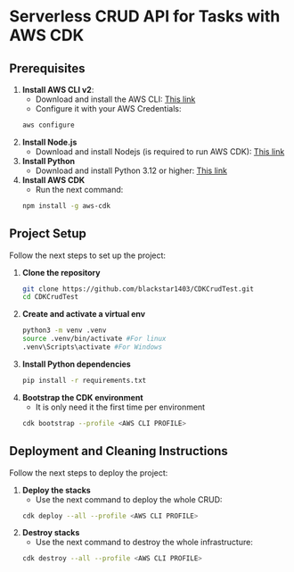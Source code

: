 # Serverless CRUD API for Tasks with AWS CDK

## Prerequisites
1. **Install AWS CLI v2**:
    - Download and install the AWS CLI: [This link](https://docs.aws.amazon.com/cli/latest/userguide/getting-started-install.html)
    - Configure it with your AWS Credentials:
    ```bash
    aws configure
    ```
2. **Install Node.js**
    - Download and install Nodejs (is required to run AWS CDK): [This link](https://nodejs.org/en/download)
3. **Install Python**
    - Download and install Python 3.12 or higher: [This link](https://www.python.org/downloads/)
4. **Install AWS CDK**
    - Run the next command:
    ```bash
    npm install -g aws-cdk
    ```
## Project Setup
Follow the next steps to set up the project:

1. **Clone the repository**
    ```bash
    git clone https://github.com/blackstar1403/CDKCrudTest.git
    cd CDKCrudTest
    ```
2. **Create and activate a virtual env**
    ```bash
    python3 -m venv .venv
    source .venv/bin/activate #For linux
    .venv\Scripts\activate #For Windows
    ```
3. **Install Python dependencies**
    ```bash
    pip install -r requirements.txt
    ```
4. **Bootstrap the CDK environment**
    - It is only need it the first time per environment
    ```bash
    cdk bootstrap --profile <AWS CLI PROFILE>
    ```

## Deployment and Cleaning Instructions
Follow the next steps to deploy the project:
1. **Deploy the stacks**
    - Use the next command to deploy the whole CRUD:
    ```bash
    cdk deploy --all --profile <AWS CLI PROFILE>
    ```
2. **Destroy stacks**
    - Use the next command to destroy the whole infrastructure:
    ```bash
    cdk destroy --all --profile <AWS CLI PROFILE>